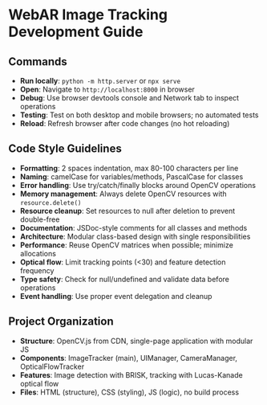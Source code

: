 # WebAR Image Tracking Development Guide

## Commands
- **Run locally**: `python -m http.server` or `npx serve`
- **Open**: Navigate to `http://localhost:8000` in browser
- **Debug**: Use browser devtools console and Network tab to inspect operations
- **Testing**: Test on both desktop and mobile browsers; no automated tests
- **Reload**: Refresh browser after code changes (no hot reloading)

## Code Style Guidelines
- **Formatting**: 2 spaces indentation, max 80-100 characters per line
- **Naming**: camelCase for variables/methods, PascalCase for classes
- **Error handling**: Use try/catch/finally blocks around OpenCV operations
- **Memory management**: Always delete OpenCV resources with `resource.delete()`
- **Resource cleanup**: Set resources to null after deletion to prevent double-free
- **Documentation**: JSDoc-style comments for all classes and methods
- **Architecture**: Modular class-based design with single responsibilities
- **Performance**: Reuse OpenCV matrices when possible; minimize allocations
- **Optical flow**: Limit tracking points (<30) and feature detection frequency
- **Type safety**: Check for null/undefined and validate data before operations
- **Event handling**: Use proper event delegation and cleanup

## Project Organization
- **Structure**: OpenCV.js from CDN, single-page application with modular JS
- **Components**: ImageTracker (main), UIManager, CameraManager, OpticalFlowTracker
- **Features**: Image detection with BRISK, tracking with Lucas-Kanade optical flow
- **Files**: HTML (structure), CSS (styling), JS (logic), no build process